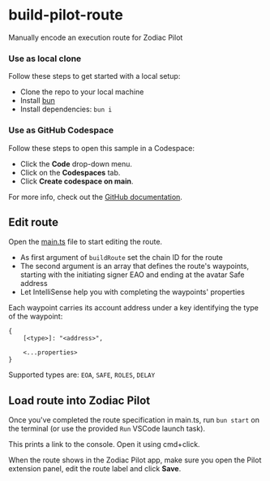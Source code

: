 # build-pilot-route

Manually encode an execution route for Zodiac Pilot

### Use as local clone

Follow these steps to get started with a local setup:

- Clone the repo to your local machine
- Install [bun](https://bun.sh)
- Install dependencies: `bun i`

### Use as GitHub Codespace

Follow these steps to open this sample in a Codespace:

- Click the **Code** drop-down menu.
- Click on the **Codespaces** tab.
- Click **Create codespace on main**.

For more info, check out the [GitHub documentation](https://docs.github.com/en/codespaces/developing-in-a-codespace/creating-a-codespace-for-a-repository#creating-a-codespace).

## Edit route

Open the [main.ts](./main.ts) file to start editing the route.

- As first argument of `buildRoute` set the chain ID for the route
- The second argument is an array that defines the route's waypoints, starting with the initiating signer EAO and ending at the avatar Safe address
- Let IntelliSense help you with completing the waypoints' properties

Each waypoint carries its account address under a key identifying the type of the waypoint:

```
{
    [<type>]: "<address>",

    <...properties>
}
```

Supported types are: `EOA`, `SAFE`, `ROLES`, `DELAY`

## Load route into Zodiac Pilot

Once you've completed the route specification in main.ts, run `bun start` on the terminal (or use the provided `Run` VSCode launch task).

This prints a link to the console. Open it using cmd+click.

When the route shows in the Zodiac Pilot app, make sure you open the Pilot extension panel, edit the route label and click **Save**.
